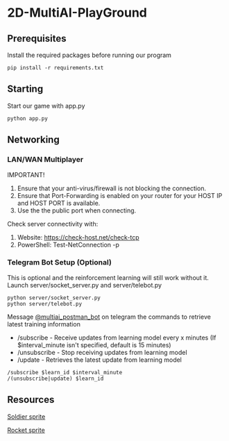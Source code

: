 # 2D-MultiAI-PlayGround

## Prerequisites
Install the required packages before running our program

```
pip install -r requirements.txt
```

## Starting
Start our game with app.py
```
python app.py
```

## Networking
### LAN/WAN Multiplayer
IMPORTANT!
1) Ensure that your anti-virus/firewall is not blocking the connection.
2) Ensure that Port-Forwarding is enabled on your router for your HOST IP and HOST PORT is available.
3) Use the the public port when connecting. 

Check server connectivity with:
1) Website: https://check-host.net/check-tcp
2) PowerShell: Test-NetConnection <online host> -p <public port>


### Telegram Bot Setup (Optional)
This is optional and the reinforcement learning will still work without it.
Launch server/socket_server.py and server/telebot.py
```
python server/socket_server.py
python server/telebot.py
```

Message [@multiai_postman_bot](https://t.me/multiai_postman_bot) on telegram the commands to retrieve latest training information
- /subscribe - Receive updates from learning model every x minutes (If $interval_minute isn't specified, default is 15 minutes)
- /unsubscribe - Stop receiving updates from learning model
- /update - Retrieves the latest update from learning model
```
/subscribe $learn_id $interval_minute
/(unsubscribe|update) $learn_id
```


## Resources
[Soldier sprite](https://www.cleanpng.com/png-pixel-art-soldier-1821529/)

[Rocket sprite](https://gamesupply.itch.io/massive-weapon-package)